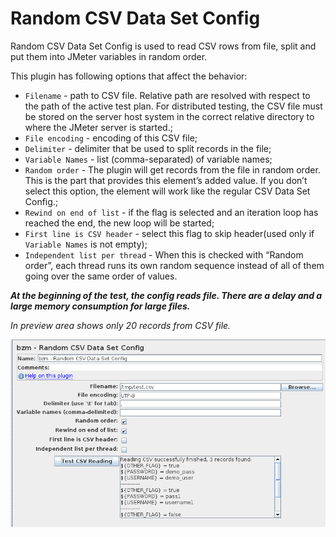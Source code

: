 # Random CSV Data Set Config 

Random CSV Data Set Config is used to read CSV rows from file, split and put them into JMeter variables in random order.

This plugin has following options that affect the behavior:
  * `Filename` - path to CSV file. Relative path are resolved with respect to the path of the active test plan. For distributed testing, the CSV file must be stored on the server host system in the correct relative directory to where the JMeter server is started.;
  * `File encoding` - encoding of this CSV file;
  * `Delimiter` - delimiter that be used to split records in the file;
  * `Variable Names` - list (comma-separated) of variable names;
  * `Random order`  - The plugin will get records from the file in random order. This is the part that provides this element’s added value. If you don’t select this option, the element will work like the regular CSV Data Set Config.;
  * `Rewind on end of list` - if the flag is selected and an iteration loop has reached the end, the new loop will be started;
  * `First line is CSV header` - select this flag to skip header(used only if `Variable Names` is not empty);
  * `Independent list per thread` - When this is checked with “Random order”, each thread runs its own random sequence instead of all of them going over the same order of values.

_***At the beginning of the test, the config reads file. There are a delay and a large memory consumption for large files.***_

_In preview area shows only 20 records from CSV file._

![](randomCSVDataSetConfig.png)
